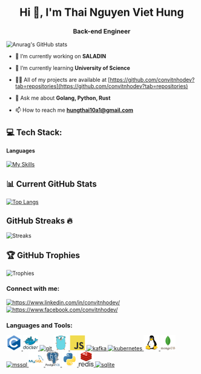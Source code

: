 <h1 align="center">Hi 👋, I'm Thai Nguyen Viet Hung</h1>
<h3 align="center">Back-end Engineer</h3>

![Anurag's GitHub stats](https://github-readme-stats.vercel.app/api?username=convitnhodev&show_icons=true&theme=radical)

- 🔭 I’m currently working on **SALADIN**

- 🌱 I’m currently learning **University of Science**

- 👨‍💻 All of my projects are available at [https://github.com/convitnhodev?tab=repositories](https://github.com/convitnhodev?tab=repositories)

- 💬 Ask me about **Golang, Python, Rust**

- 📫 How to reach me **hungthai10a1@gmail.com**

## 💻 Tech Stack:
#### Languages

[![My Skills](https://skillicons.dev/icons?i=js,go,rust,cpp)](https://skillicons.dev?style=for-the-badge&logo=Squirrel&logoColor=black)



## 📊 Current GitHub Stats

[![Top Langs](https://github-readme-stats-git-masterrstaa-rickstaa.vercel.app/api/top-langs/?username=convitnhodev)](https://github.com/anuraghazra/github-readme-stats)


## GitHub Streaks 🔥

![Streaks](https://github-readme-streak-stats.herokuapp.com/?user=convitnhodev&theme=onedark&hide_border=true)<br/>

## 🏆 GitHub Trophies

![Trophies](https://github-profile-trophy.vercel.app/?username=convitnhodev&theme=onedark&no-frame=false&no-bg=true&margin-w=4)



<h3 align="left">Connect with me:</h3>
<p align="left">
<a href="https://linkedin.com/in/https://www.linkedin.com/in/convitnhodev/" target="blank"><img align="center" src="https://raw.githubusercontent.com/rahuldkjain/github-profile-readme-generator/master/src/images/icons/Social/linked-in-alt.svg" alt="https://www.linkedin.com/in/convitnhodev/" height="30" width="40" /></a>
<a href="https://fb.com/https://www.facebook.com/convitnhodev/" target="blank"><img align="center" src="https://raw.githubusercontent.com/rahuldkjain/github-profile-readme-generator/master/src/images/icons/Social/facebook.svg" alt="https://www.facebook.com/convitnhodev/" height="30" width="40" /></a>
</p>

<h3 align="left">Languages and Tools:</h3>
<p align="left"> <a href="https://www.cprogramming.com/" target="_blank" rel="noreferrer"> <img src="https://raw.githubusercontent.com/devicons/devicon/master/icons/c/c-original.svg" alt="c" width="40" height="40"/> </a> <a href="https://www.docker.com/" target="_blank" rel="noreferrer"> <img src="https://raw.githubusercontent.com/devicons/devicon/master/icons/docker/docker-original-wordmark.svg" alt="docker" width="40" height="40"/> </a> <a href="https://git-scm.com/" target="_blank" rel="noreferrer"> <img src="https://www.vectorlogo.zone/logos/git-scm/git-scm-icon.svg" alt="git" width="40" height="40"/> </a> <a href="https://golang.org" target="_blank" rel="noreferrer"> <img src="https://raw.githubusercontent.com/devicons/devicon/master/icons/go/go-original.svg" alt="go" width="40" height="40"/> </a> <a href="https://developer.mozilla.org/en-US/docs/Web/JavaScript" target="_blank" rel="noreferrer"> <img src="https://raw.githubusercontent.com/devicons/devicon/master/icons/javascript/javascript-original.svg" alt="javascript" width="40" height="40"/> </a> <a href="https://kafka.apache.org/" target="_blank" rel="noreferrer"> <img src="https://www.vectorlogo.zone/logos/apache_kafka/apache_kafka-icon.svg" alt="kafka" width="40" height="40"/> </a> <a href="https://kubernetes.io" target="_blank" rel="noreferrer"> <img src="https://www.vectorlogo.zone/logos/kubernetes/kubernetes-icon.svg" alt="kubernetes" width="40" height="40"/> </a> <a href="https://www.linux.org/" target="_blank" rel="noreferrer"> <img src="https://raw.githubusercontent.com/devicons/devicon/master/icons/linux/linux-original.svg" alt="linux" width="40" height="40"/> </a> <a href="https://www.mongodb.com/" target="_blank" rel="noreferrer"> <img src="https://raw.githubusercontent.com/devicons/devicon/master/icons/mongodb/mongodb-original-wordmark.svg" alt="mongodb" width="40" height="40"/> </a> <a href="https://www.microsoft.com/en-us/sql-server" target="_blank" rel="noreferrer"> <img src="https://www.svgrepo.com/show/303229/microsoft-sql-server-logo.svg" alt="mssql" width="40" height="40"/> </a> <a href="https://www.mysql.com/" target="_blank" rel="noreferrer"> <img src="https://raw.githubusercontent.com/devicons/devicon/master/icons/mysql/mysql-original-wordmark.svg" alt="mysql" width="40" height="40"/> </a> <a href="https://www.postgresql.org" target="_blank" rel="noreferrer"> <img src="https://raw.githubusercontent.com/devicons/devicon/master/icons/postgresql/postgresql-original-wordmark.svg" alt="postgresql" width="40" height="40"/> </a> <a href="https://www.python.org" target="_blank" rel="noreferrer"> <img src="https://raw.githubusercontent.com/devicons/devicon/master/icons/python/python-original.svg" alt="python" width="40" height="40"/> </a> <a href="https://redis.io" target="_blank" rel="noreferrer"> <img src="https://raw.githubusercontent.com/devicons/devicon/master/icons/redis/redis-original-wordmark.svg" alt="redis" width="40" height="40"/> </a> <a href="https://www.sqlite.org/" target="_blank" rel="noreferrer"> <img src="https://www.vectorlogo.zone/logos/sqlite/sqlite-icon.svg" alt="sqlite" width="40" height="40"/> </a> </p>
